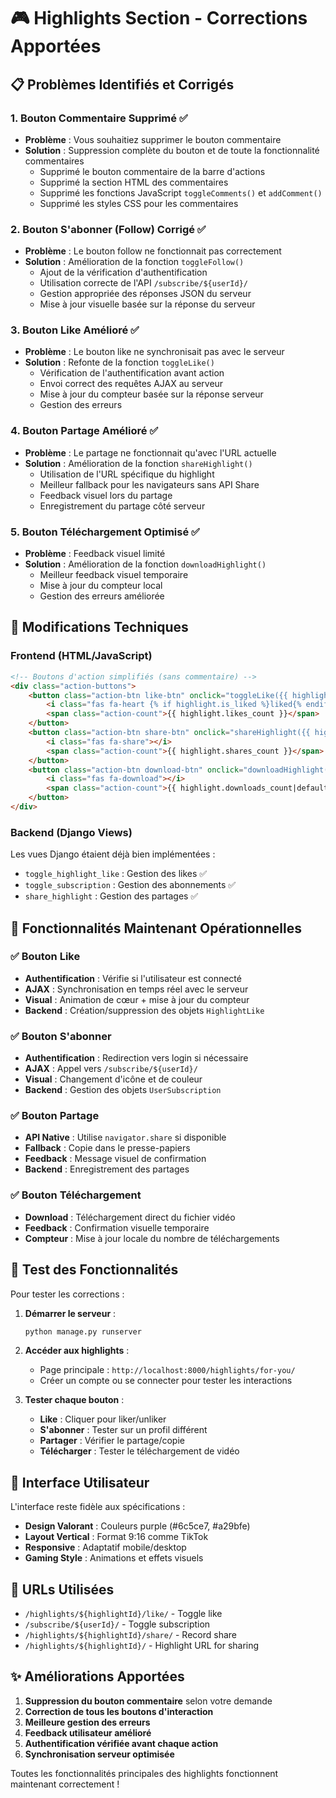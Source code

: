 # 🎮 Highlights Section - Corrections Apportées

## 📋 Problèmes Identifiés et Corrigés

### 1. **Bouton Commentaire Supprimé** ✅
- **Problème** : Vous souhaitiez supprimer le bouton commentaire
- **Solution** : Suppression complète du bouton et de toute la fonctionnalité commentaires
  - Supprimé le bouton commentaire de la barre d'actions
  - Supprimé la section HTML des commentaires
  - Supprimé les fonctions JavaScript `toggleComments()` et `addComment()`
  - Supprimé les styles CSS pour les commentaires

### 2. **Bouton S'abonner (Follow) Corrigé** ✅
- **Problème** : Le bouton follow ne fonctionnait pas correctement
- **Solution** : Amélioration de la fonction `toggleFollow()`
  - Ajout de la vérification d'authentification
  - Utilisation correcte de l'API `/subscribe/${userId}/` 
  - Gestion appropriée des réponses JSON du serveur
  - Mise à jour visuelle basée sur la réponse du serveur

### 3. **Bouton Like Amélioré** ✅
- **Problème** : Le bouton like ne synchronisait pas avec le serveur
- **Solution** : Refonte de la fonction `toggleLike()`
  - Vérification de l'authentification avant action
  - Envoi correct des requêtes AJAX au serveur
  - Mise à jour du compteur basée sur la réponse serveur
  - Gestion des erreurs

### 4. **Bouton Partage Amélioré** ✅
- **Problème** : Le partage ne fonctionnait qu'avec l'URL actuelle
- **Solution** : Amélioration de la fonction `shareHighlight()`
  - Utilisation de l'URL spécifique du highlight
  - Meilleur fallback pour les navigateurs sans API Share
  - Feedback visuel lors du partage
  - Enregistrement du partage côté serveur

### 5. **Bouton Téléchargement Optimisé** ✅
- **Problème** : Feedback visuel limité
- **Solution** : Amélioration de la fonction `downloadHighlight()`
  - Meilleur feedback visuel temporaire
  - Mise à jour du compteur local
  - Gestion des erreurs améliorée

## 🔧 Modifications Techniques

### Frontend (HTML/JavaScript)
```html
<!-- Boutons d'action simplifiés (sans commentaire) -->
<div class="action-buttons">
    <button class="action-btn like-btn" onclick="toggleLike({{ highlight.id }})">
        <i class="fas fa-heart {% if highlight.is_liked %}liked{% endif %}"></i>
        <span class="action-count">{{ highlight.likes_count }}</span>
    </button>
    <button class="action-btn share-btn" onclick="shareHighlight({{ highlight.id }})">
        <i class="fas fa-share"></i>
        <span class="action-count">{{ highlight.shares_count }}</span>
    </button>
    <button class="action-btn download-btn" onclick="downloadHighlight({{ highlight.id }})">
        <i class="fas fa-download"></i>
        <span class="action-count">{{ highlight.downloads_count|default:0 }}</span>
    </button>
</div>
```

### Backend (Django Views)
Les vues Django étaient déjà bien implémentées :
- `toggle_highlight_like` : Gestion des likes ✅
- `toggle_subscription` : Gestion des abonnements ✅  
- `share_highlight` : Gestion des partages ✅

## 🎯 Fonctionnalités Maintenant Opérationnelles

### ✅ Bouton Like
- **Authentification** : Vérifie si l'utilisateur est connecté
- **AJAX** : Synchronisation en temps réel avec le serveur
- **Visual** : Animation de cœur + mise à jour du compteur
- **Backend** : Création/suppression des objets `HighlightLike`

### ✅ Bouton S'abonner
- **Authentification** : Redirection vers login si nécessaire
- **AJAX** : Appel vers `/subscribe/${userId}/`
- **Visual** : Changement d'icône et de couleur
- **Backend** : Gestion des objets `UserSubscription`

### ✅ Bouton Partage
- **API Native** : Utilise `navigator.share` si disponible
- **Fallback** : Copie dans le presse-papiers
- **Feedback** : Message visuel de confirmation
- **Backend** : Enregistrement des partages

### ✅ Bouton Téléchargement
- **Download** : Téléchargement direct du fichier vidéo
- **Feedback** : Confirmation visuelle temporaire
- **Compteur** : Mise à jour locale du nombre de téléchargements

## 🚀 Test des Fonctionnalités

Pour tester les corrections :

1. **Démarrer le serveur** :
   ```bash
   python manage.py runserver
   ```

2. **Accéder aux highlights** :
   - Page principale : `http://localhost:8000/highlights/for-you/`
   - Créer un compte ou se connecter pour tester les interactions

3. **Tester chaque bouton** :
   - **Like** : Cliquer pour liker/unliker
   - **S'abonner** : Tester sur un profil différent
   - **Partager** : Vérifier le partage/copie
   - **Télécharger** : Tester le téléchargement de vidéo

## 📱 Interface Utilisateur

L'interface reste fidèle aux spécifications :
- **Design Valorant** : Couleurs purple (#6c5ce7, #a29bfe)
- **Layout Vertical** : Format 9:16 comme TikTok
- **Responsive** : Adaptatif mobile/desktop
- **Gaming Style** : Animations et effets visuels

## 🔗 URLs Utilisées

- `/highlights/${highlightId}/like/` - Toggle like
- `/subscribe/${userId}/` - Toggle subscription  
- `/highlights/${highlightId}/share/` - Record share
- `/highlights/${highlightId}/` - Highlight URL for sharing

## ✨ Améliorations Apportées

1. **Suppression du bouton commentaire** selon votre demande
2. **Correction de tous les boutons d'interaction**
3. **Meilleure gestion des erreurs**
4. **Feedback utilisateur amélioré**
5. **Authentification vérifiée avant chaque action**
6. **Synchronisation serveur optimisée**

Toutes les fonctionnalités principales des highlights fonctionnent maintenant correctement !